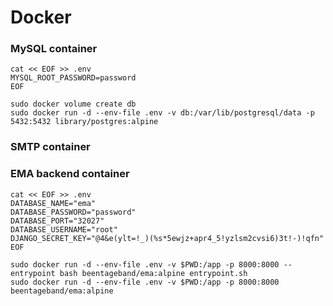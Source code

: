 # Docker

### MySQL container

```
cat << EOF >> .env
MYSQL_ROOT_PASSWORD=password
EOF
```

```
sudo docker volume create db
sudo docker run -d --env-file .env -v db:/var/lib/postgresql/data -p 5432:5432 library/postgres:alpine
```

### SMTP container

### EMA backend container

```
cat << EOF >> .env
DATABASE_NAME="ema"
DATABASE_PASSWORD="password"
DATABASE_PORT="32027"
DATABASE_USERNAME="root"
DJANGO_SECRET_KEY="@4&e(ylt=!_)(%s*5ewjz+apr4_5!yzlsm2cvsi6)3t!-)!qfn"
EOF
```

```
sudo docker run -d --env-file .env -v $PWD:/app -p 8000:8000 --entrypoint bash beentageband/ema:alpine entrypoint.sh
sudo docker run -d --env-file .env -v $PWD:/app -p 8000:8000 beentageband/ema:alpine
```


